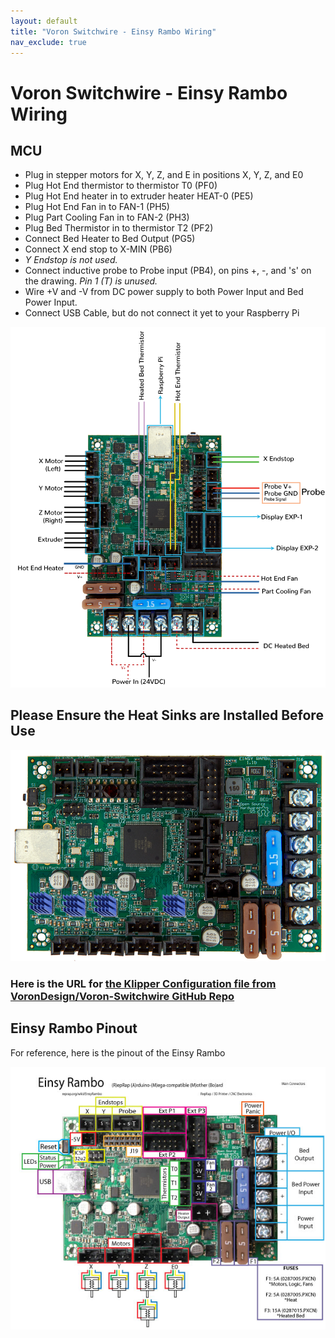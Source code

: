 ```yaml
---
layout: default
title: "Voron Switchwire - Einsy Rambo Wiring"
nav_exclude: true
---
```


# Voron Switchwire - Einsy Rambo Wiring

## MCU

* Plug in stepper motors for X, Y, Z, and E in positions X, Y, Z, and E0
* Plug Hot End thermistor to thermistor T0 (PF0)
* Plug Hot End heater in to extruder heater HEAT-0 (PE5)
* Plug Hot End Fan in to FAN-1 (PH5)
* Plug Part Cooling Fan in to FAN-2 (PH3)
* Plug Bed Thermistor in to thermistor T2 (PF2)
* Connect Bed Heater to Bed Output (PG5)
* Connect X end stop to X-MIN (PB6)
* _Y Endstop is not used._
* Connect inductive probe to Probe input (PB4), on pins +, -, and 's' on the drawing.  _Pin 1 (T) is unused._
* Wire +V and -V from DC power supply to both Power Input and Bed Power Input.
* Connect USB Cable, but do not connect it yet to your Raspberry Pi

![](./images/SW_EinsyRambo1.1B_Wiring_Diagram_150.jpg)

## Please Ensure the Heat Sinks are Installed Before Use

![](./images/EinsyRambo1.1b_PREP-WiringDiagram-heatsinks_150.jpg)

### Here is the URL for [the Klipper Configuration file from VoronDesign/Voron-Switchwire GitHub Repo](https://github.com/VoronDesign/Voron-Switchwire/blob/master/Firmware/einsy_config.cfg)

## Einsy Rambo Pinout

For reference, here is the pinout of the Einsy Rambo

![](./images/EinsyRambo1.1a-connections.jpg)